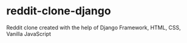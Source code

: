 # reddit-clone-django
Reddit clone created with the help of Django Framework, HTML, CSS, Vanilla JavaScript
